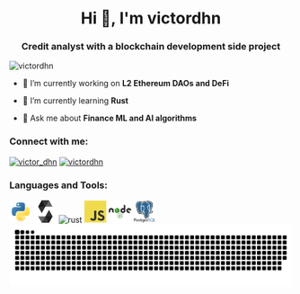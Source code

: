 <h1 align="center">Hi 👋, I'm victordhn</h1>
<h3 align="center">Credit analyst with a blockchain development side project</h3>

<p align="left"> <img src="https://komarev.com/ghpvc/?username=victordhn&label=Profile%20views&color=0e75b6&style=flat" alt="victordhn" /> </p>


- 🔭 I’m currently working on **L2 Ethereum DAOs and DeFi**

- 🌱 I’m currently learning **Rust**

- 💬 Ask me about **Finance ML and AI algorithms**

<h3 align="left">Connect with me:</h3>
<p align="left">
<a href="https://x.com/victor_dhn" target="blank"><img align="center" src="https://raw.githubusercontent.com/rahuldkjain/github-profile-readme-generator/master/src/images/icons/Social/twitter.svg" alt="victor_dhn" height="30" width="40" /></a>
<a href="https://linkedin.com/in/victordhn" target="blank"><img align="center" src="https://raw.githubusercontent.com/rahuldkjain/github-profile-readme-generator/master/src/images/icons/Social/linked-in-alt.svg" alt="victordhn" height="30" width="40" /></a>
</p>

<h3 align="left">Languages and Tools:</h3>
<p align="left">
  <img src="https://github.com/devicons/devicon/blob/master/icons/python/python-original.svg" alt="python" width="40" height="40"/>
  <img src="https://raw.githubusercontent.com/devicons/devicon/master/icons/solidity/solidity-original.svg" alt="solidity" width="40" height="40"/>
  <img src="https://cdn.jsdelivr.net/gh/devicons/devicon@latest/icons/rust/rust-original.svg" alt="rust" width="40" height="40"/>
  <img src="https://raw.githubusercontent.com/devicons/devicon/master/icons/javascript/javascript-original.svg" alt="javascript" width="40" height="40"/>
  <img src="https://raw.githubusercontent.com/devicons/devicon/master/icons/nodejs/nodejs-original-wordmark.svg" alt="nodejs" width="40" height="40"/> 
  <img src="https://raw.githubusercontent.com/devicons/devicon/master/icons/postgresql/postgresql-original-wordmark.svg" alt="postgresql" width="40" height="40"/>

<picture>

  <source media="(prefers-color-scheme: dark)" srcset="https://raw.githubusercontent.com/victordhn/victordhn/output/github-contribution-grid-snake-dark.svg">
  <source media="(prefers-color-scheme: light)" srcset="https://raw.githubusercontent.com/victordhn/victordhn/output/github-contribution-grid-snake.svg">
  <img alt="github contribution grid snake animation" src="https://raw.githubusercontent.com/victordhn/victordhn/output/github-contribution-grid-snake.svg">
</picture>
